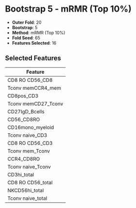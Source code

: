 # Bootstrap 5 - mRMR (Top 10%)

- **Outer Fold**: 20
- **Bootstrap**: 5
- **Method**: mRMR (Top 10%)
- **Fold Seed**: 65
- **Features Selected**: 16

## Selected Features

| Feature |
|---------|
| CD8 RO CD56_CD8 |
| Tconv memCCR4_mem |
| CD8pos_CD3 |
| Tconv memCD27_Tconv |
| CD27IgD_Bcells |
| CD56_CD8RO |
| CD16mono_myeloid |
| Tconv naive_CD3 |
| CD8 RO CD56_CD3 |
| Tconv mem_Tconv |
| CCR4_CD8RO |
| Tconv naive_Tconv |
| CD3hi_total |
| CD8 RO CD56_total |
| NKCD56hi_total |
| Tconv naive_total |
